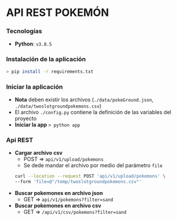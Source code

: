 # API REST POKEMÓN

### Tecnologías
* **Python**: `v3.8.5`


### Instalación de la aplicación
```bash
> pip install -r requirements.txt
```


### Iniciar la aplicación
* **Nota** deben existir los archivos (`./data/pokeGround.json`, `./data/twoslotgroundpokemons.csv`)
* El archivo `./config.py` contiene la definición de las variables del proyecto
* **Iniciar la app** `> python app`


### Api REST
* **Cargar archivo csv**
    * POST => `api/v1/upload/pokemons`
    * Se dede mandar el archivo por medio del parámetro `file`
    ```bash
    curl --location --request POST 'api/v1/upload/pokemons' \
    --form 'file=@"/temp/twoslotgroundpokemons.csv"'
    ```
* **Buscar pokemones en archivo json**
    * GET => `api/v1/pokemons?filter=sand`
* **Buscar pokemones en archivo csv**
    * GET => `/api/v1/csv/pokemons?filter=sand`